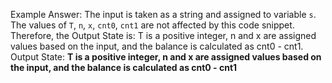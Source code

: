 Example Answer:
The input is taken as a string and assigned to variable `s`. The values of `T`, `n`, `x`, `cnt0`, `cnt1` are not affected by this code snippet. Therefore, the Output State is: T is a positive integer, n and x are assigned values based on the input, and the balance is calculated as cnt0 - cnt1.
Output State: **T is a positive integer, n and x are assigned values based on the input, and the balance is calculated as cnt0 - cnt1**